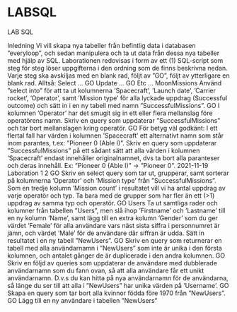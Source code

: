 # LABSQL
LAB SQL


Inledning
Vi vill skapa nya tabeller från befintlig data i databasen ”everyloop”, och sedan
manipulera och ta ut data från dessa nya tabeller med hjälp av SQL.
Laborationen redovisas i form av ett (1) SQL-script som steg för steg löser
uppgifterna i den ordning som de finns beskrivna nedan. Varje steg ska avskiljas
med en blank rad, följt av ”GO”, följt av ytterligare en blank rad. Alltså:
Select … GO
Update … GO
Etc ...
MoonMissions
Använd ”select into” för att ta ut kolumnerna ’Spacecraft’, ’Launch date’, ’Carrier
rocket’, ’Operator’, samt ’Mission type’ för alla lyckade uppdrag (Successful
outcome) och sätt in i en ny tabell med namn ”SuccessfulMissions”.
GO
I kolumnen ’Operator’ har det smugit sig in ett eller flera mellanslag före
operatörens namn. Skriv en query som uppdaterar ”SuccessfulMissions” och tar
bort mellanslagen kring operatör.
GO
För betyg väl godkänt:
I ett flertal fall har värden i kolumnen ’Spacecraft’ ett alternativt namn som står
inom parantes, t.ex: ”Pioneer 0 (Able I)”. Skriv en query som uppdaterar
”SuccessfulMissions” på ett sådant sätt att alla värden i kolumnen ’Spacecraft’
endast innehåller originalnamnet, dvs ta bort alla paranteser och deras innehåll.
Ex: ”Pioneer 0 (Able I)” → ”Pioneer 0”.
2021-11-19 Laboration 1 2
GO
Skriv en select query som tar ut, grupperar, samt sorterar på kolumnerna
’Operator’ och ’Mission type’ från ”SuccessfulMissions”. Som en tredje kolumn
’Mission count’ i resultatet vill vi ha antal uppdrag av varje operatör och typ. Ta
bara med de grupper som har fler än ett (>1) uppdrag av samma typ och
operatör.
GO
Users
Ta ut samtliga rader och kolumner från tabellen ”Users”, men slå ihop ’Firstname’
och ’Lastname’ till en ny kolumn ’Name’, samt lägg till en extra kolumn ’Gender’
som du ger värdet ’Female’ för alla användare vars näst sista siffra i personnumret
är jämn, och värdet ’Male’ för de användare där siffran är udda. Sätt in resultatet i
en ny tabell ”NewUsers”.
GO
Skriv en query som returnerar en tabell med alla användarnamn i ”NewUsers”
som inte är unika i den första kolumnen, och antalet gånger de är duplicerade i
den andra kolumnen.
GO
Skriv en följd av queries som uppdaterar de användare med dubblerade
användarnamn som du fann ovan, så att alla användare får ett unikt
användarnamn. D.v.s du kan hitta på nya användarnamn för de användarna, så
länge du ser till att alla i ”NewUsers” har unika värden på ’Username’.
GO
Skapa en query som tar bort alla kvinnor födda före 1970 från ”NewUsers”.
GO
Lägg till en ny användare i tabellen ”NewUsers”

